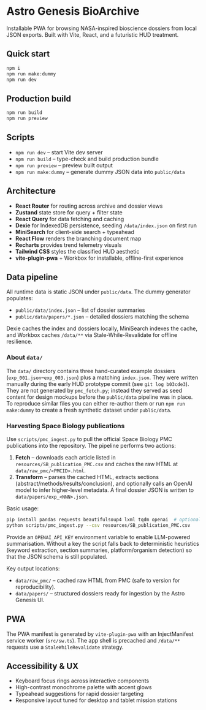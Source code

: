 # Astro Genesis BioArchive

Installable PWA for browsing NASA-inspired bioscience dossiers from local JSON exports. Built with Vite, React, and a futuristic HUD treatment.

## Quick start

```bash
npm i
npm run make:dummy
npm run dev
```

## Production build

```bash
npm run build
npm run preview
```

## Scripts

- `npm run dev` – start Vite dev server
- `npm run build` – type-check and build production bundle
- `npm run preview` – preview built output
- `npm run make:dummy` – generate dummy JSON data into `public/data`

## Architecture

- **React Router** for routing across archive and dossier views
- **Zustand** state store for query + filter state
- **React Query** for data fetching and caching
- **Dexie** for IndexedDB persistence, seeding `/data/index.json` on first run
- **MiniSearch** for client-side search + typeahead
- **React Flow** renders the branching document map
- **Recharts** provides trend telemetry visuals
- **Tailwind CSS** styles the classified HUD aesthetic
- **vite-plugin-pwa** + Workbox for installable, offline-first experience

## Data pipeline

All runtime data is static JSON under `public/data`. The dummy generator populates:

- `public/data/index.json` – list of dossier summaries
- `public/data/papers/*.json` – detailed dossiers matching the schema

Dexie caches the index and dossiers locally, MiniSearch indexes the cache, and Workbox caches `/data/**` via Stale-While-Revalidate for offline resilience.

### About `data/`

The `data/` directory contains three hand-curated example dossiers (`exp_001.json`–`exp_003.json`) plus a matching `index.json`. They were written manually during the early HUD prototype commit (see `git log b03cde3`). They are not generated by `pmc_fetch.py`; instead they served as seed content for design mockups before the `public/data` pipeline was in place. To reproduce similar files you can either re-author them or run `npm run make:dummy` to create a fresh synthetic dataset under `public/data`.

### Harvesting Space Biology publications

Use `scripts/pmc_ingest.py` to pull the official Space Biology PMC publications into the repository. The pipeline performs two actions:

1. **Fetch** – downloads each article listed in `resources/SB_publication_PMC.csv` and caches the raw HTML at `data/raw_pmc/<PMCID>.html`.
2. **Transform** – parses the cached HTML, extracts sections (abstract/methods/results/conclusion), and optionally calls an OpenAI model to infer higher-level metadata. A final dossier JSON is written to `data/papers/exp_<NNN>.json`.

Basic usage:

```bash
pip install pandas requests beautifulsoup4 lxml tqdm openai  # optional: openai
python scripts/pmc_ingest.py --csv resources/SB_publication_PMC.csv
```

Provide an `OPENAI_API_KEY` environment variable to enable LLM-powered summarisation. Without a key the script falls back to deterministic heuristics (keyword extraction, section summaries, platform/organism detection) so that the JSON schema is still populated.

Key output locations:

- `data/raw_pmc/` – cached raw HTML from PMC (safe to version for reproducibility).
- `data/papers/` – structured dossiers ready for ingestion by the Astro Genesis UI.

## PWA

The PWA manifest is generated by `vite-plugin-pwa` with an InjectManifest service worker (`src/sw.ts`). The app shell is precached and `/data/**` requests use a `StaleWhileRevalidate` strategy.

## Accessibility & UX

- Keyboard focus rings across interactive components
- High-contrast monochrome palette with accent glows
- Typeahead suggestions for rapid dossier targeting
- Responsive layout tuned for desktop and tablet mission stations
